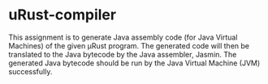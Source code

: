 # uRust-compiler
This assignment is to generate Java assembly code (for Java Virtual Machines) of the given μRust program. The generated code will then be translated to the Java bytecode by the Java assembler, Jasmin. The generated Java bytecode should be run by the Java Virtual Machine (JVM) successfully.

